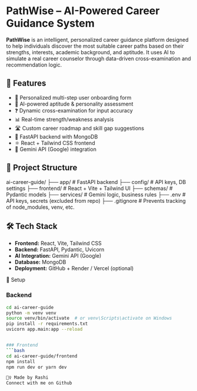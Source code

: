 # PathWise – AI-Powered Career Guidance System

**PathWise** is an intelligent, personalized career guidance platform designed to help individuals discover the most suitable career paths based on their strengths, interests, academic background, and aptitude. It uses AI to simulate a real career counselor through data-driven cross-examination and recommendation logic.

## 🚀 Features

- 🎯 Personalized multi-step user onboarding form  
- 🧠 AI-powered aptitude & personality assessment  
- ❓ Dynamic cross-examination for input accuracy  
- 📊 Real-time strength/weakness analysis  
- 🛣️ Custom career roadmap and skill gap suggestions  
- 💾 FastAPI backend with MongoDB  
- ⚛️ React + Tailwind CSS frontend  
- 🔐 Gemini API (Google) integration 

## 📁 Project Structure

ai-career-guide/
├── app/               # FastAPI backend
├── config/            # API keys, DB settings
├── frontend/          # React + Vite + Tailwind UI
├── schemas/           # Pydantic models
├── services/          # Gemini logic, business rules
├── .env               # API keys, secrets (excluded from repo)
├── .gitignore         # Prevents tracking of node_modules, venv, etc.

## 🛠️ Tech Stack

- **Frontend:** React, Vite, Tailwind CSS  
- **Backend:** FastAPI, Pydantic, Uvicorn  
- **AI Integration:** Gemini API (Google)  
- **Database:** MongoDB  
- **Deployment:** GitHub + Render / Vercel (optional)

🔧 Setup

### Backend

```bash
cd ai-career-guide
python -m venv venv
source venv/bin/activate  # or venv\Scripts\activate on Windows
pip install -r requirements.txt
uvicorn app.main:app --reload


### Frontend
```bash
cd ai-career-guide/frontend
npm install
npm run dev or yarn dev

🙋‍♀️ Made by Rashi
Connect with me on Github